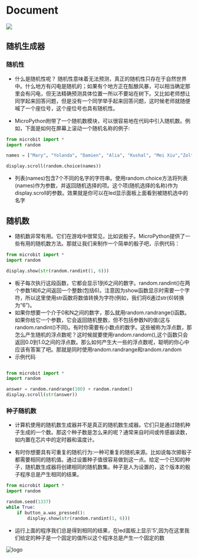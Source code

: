 # Document

![](./head.jpg)

## 随机生成器

### 随机性

- 什么是随机性呢？ 随机性意味着无法预测，真正的随机性只存在于自然世界中。什么地方有闪电是随机的；如果有个地方正在酝酿风暴，可以相当确定那里会有闪电，但无法精确预测具体位置一所以不要站在树下。又比如老师想让同学起来回答问题，但是没有一个同学举手起来回答问题，这时候老师就随便喊了一个座位号，这个座位号也具有随机性。
  
- MicroPython附带了一个随机数模块，可以很容易地在代码中引入随机数。例如，下面是如何在屏幕上滚动一个随机名称的例子:

```python
from microbit import *
import random

names = ["Mary", "Yolanda", "Damien", "Alia", "Kushal", "Mei Xiu","Zoltan" ]

display.scroll(random.choice(names))

```

- 列表(names)包含7个不同的名字的字符串。使用random.choice方法将列表(names)作为参数，并返回随机选择的项。这个项(随机选择的名称)作为display.scroll的参数。效果就是你可以在led显示面板上面看到被随机选中的名字

## 随机数

- 随机数非常有用。它们在游戏中很常见，比如说骰子。MicroPython提供了一些有用的随机数方法。那就让我们来制作一个简单的骰子吧，示例代码：

```python
from microbit import *
import random

display.show(str(random.randint(1, 6)))

```

- 板子每次执行这段函数，它都会显示1到6之间的数字。random.randint()在两个参数1和6之间返回一个整数(包括6)。注意因为show函数显示时需要一个字符，所以这里使用str函数将数值转换为字符(例如，我们将6通过str(6)转换为“6”)。
- 如果你想要一个介于0和N之间的数字，那么就用random.randrange()函数。如果你给它一个参数，它会返回随机整数，但不包括参数N的值(这与random.randint()不同)。有时你需要有小数点的数字。这些被称为浮点数，那怎么产生随机的浮点数呢？这时候就要使用random.random(),这个函数只会返回0.0到1.0之间的浮点数。那么如何产生大一些的浮点数呢，聪明的你心中应该有答案了吧。那就是同时使用random.randrange和random.random
- 示例代码

```python

from microbit import *
import random

answer = random.randrange(100) + random.random()
display.scroll(str(answer))

```

### 种子随机数

- 计算机使用的随机数生成器并不是真正的随机数生成器。它们只是通过随机种子生成的一个数。那这个种子数是怎么来的呢？通常来自时间或传感器读数，如内置在芯片中的定时器和温度计。
  
- 有时你想要具有可重复的随机行为:一种可重复的随机来源。比如说每次掷骰子都需要相同的随机值。通过设置种子值很容易做到这一点。给定一个已知的种子，随机数生成器将创建相同的随机数集。种子是人为设置的，这个版本的骰子程序总是产生相同的结果。

```python
from microbit import *
import random

random.seed(1337)
while True:
    if button_a.was_pressed():
        display.show(str(random.randint(1, 6)))
```

- 运行上面的程序我们总是得到相同的结果，在led面板上显示'5',因为在这里我们给定的种子是一个固定的值所以这个程序总是产生一个固定的数

![logo](./logo.jpg)
